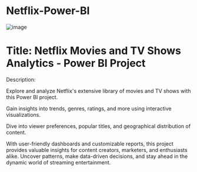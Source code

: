 # Netflix-Power-BI

![image](https://github.com/Devikalahari03/Netflix-Power-BI/assets/157952673/f292b274-d3b6-4e14-a6c9-c31bcca3f0f5)

# Title: Netflix Movies and TV Shows Analytics - Power BI Project

Description:

Explore and analyze Netflix's extensive library of movies and TV shows with this Power BI project.

Gain insights into trends, genres, ratings, and more using interactive visualizations.

Dive into viewer preferences, popular titles, and geographical distribution of content.

With user-friendly dashboards and customizable reports, this project provides valuable insights for content creators, marketers, and enthusiasts alike. Uncover patterns, make data-driven decisions, and stay ahead in the dynamic world of streaming entertainment.
